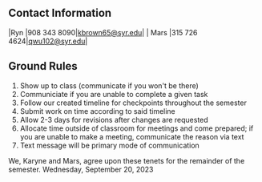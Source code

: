 ## Contact Information
|Ryn  |908 343 8090|kbrown65@syr.edu|
|  Mars |315 726 4624|qwu102@syr.edu|

## Ground Rules
1) Show up to class (communicate if you won't be there)
2) Communiciate if you are unable to complete a given task
3) Follow our created timeline for checkpoints throughout the semester
4) Submit work on time according to said timeline
5) Allow 2-3 days for revisions after changes are requested
6) Allocate time outside of classroom for meetings and come prepared; if you are unable to make a meeting, communicate the reason via text
7) Text message will be primary mode of communication

We, Karyne and Mars, agree upon these tenets for the remainder of the semester.
Wednesday, September 20, 2023
